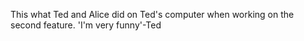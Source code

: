 This what Ted and Alice did on Ted's computer when working on the second feature.
'I'm very funny'-Ted
